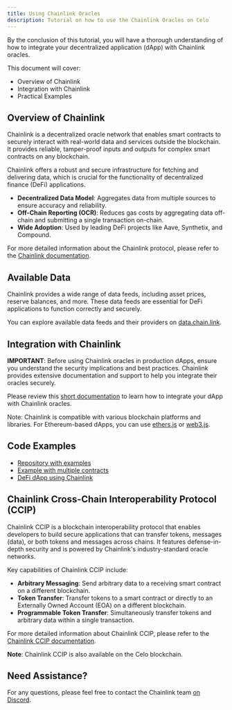 ```yaml
---
title: Using Chainlink Oracles
description: Tutorial on how to use the Chainlink Oracles on Celo
---
```


By the conclusion of this tutorial, you will have a thorough understanding of how to integrate your decentralized application (dApp) with Chainlink oracles.

This document will cover:

- Overview of Chainlink
- Integration with Chainlink
- Practical Examples

## Overview of Chainlink

Chainlink is a decentralized oracle network that enables smart contracts to securely interact with real-world data and services outside the blockchain. It provides reliable, tamper-proof inputs and outputs for complex smart contracts on any blockchain.

Chainlink offers a robust and secure infrastructure for fetching and delivering data, which is crucial for the functionality of decentralized finance (DeFi) applications.

- **Decentralized Data Model**: Aggregates data from multiple sources to ensure accuracy and reliability.
- **Off-Chain Reporting (OCR)**: Reduces gas costs by aggregating data off-chain and submitting a single transaction on-chain.
- **Wide Adoption**: Used by leading DeFi projects like Aave, Synthetix, and Compound.

For more detailed information about the Chainlink protocol, please refer to the [Chainlink documentation](https://docs.chain.link/data-feeds).

## Available Data

Chainlink provides a wide range of data feeds, including asset prices, reserve balances, and more. These data feeds are essential for DeFi applications to function correctly and securely.

You can explore available data feeds and their providers on [data.chain.link](https://data.chain.link/).

## Integration with Chainlink

**IMPORTANT**: Before using Chainlink oracles in production dApps, ensure you understand the security implications and best practices. Chainlink provides extensive documentation and support to help you integrate their oracles securely.

Please review this [short documentation](https://docs.chain.link/data-feeds) to learn how to integrate your dApp with Chainlink oracles.

Note: Chainlink is compatible with various blockchain platforms and libraries. For Ethereum-based dApps, you can use [ethers.js](https://docs.ethers.io/v5/) or [web3.js](https://web3js.readthedocs.io/).

## Code Examples

- [Repository with examples](https://github.com/smartcontractkit/chainlink)
- [Example with multiple contracts](https://docs.chain.link/docs/example-walkthrough/)
- [DeFi dApp using Chainlink](https://blog.chain.link/chainlink-price-feeds-secure-defi/)

## Chainlink Cross-Chain Interoperability Protocol (CCIP)

Chainlink CCIP is a blockchain interoperability protocol that enables developers to build secure applications that can transfer tokens, messages (data), or both tokens and messages across chains. It features defense-in-depth security and is powered by Chainlink's industry-standard oracle networks.

Key capabilities of Chainlink CCIP include:

- **Arbitrary Messaging**: Send arbitrary data to a receiving smart contract on a different blockchain.
- **Token Transfer**: Transfer tokens to a smart contract or directly to an Externally Owned Account (EOA) on a different blockchain.
- **Programmable Token Transfer**: Simultaneously transfer tokens and arbitrary data within a single transaction.

For more detailed information about Chainlink CCIP, please refer to the [Chainlink CCIP documentation](https://docs.chain.link/ccip).

**Note**: Chainlink CCIP is also available on the Celo blockchain.

## Need Assistance?

For any questions, please feel free to contact the Chainlink team [on Discord](https://discord.gg/aSK4zew).
